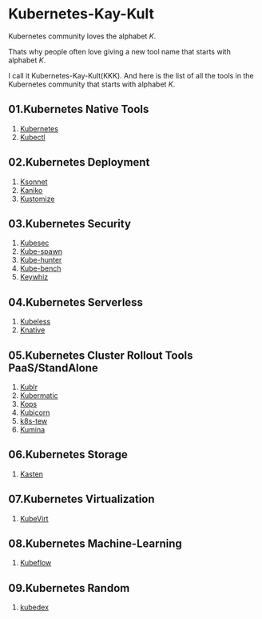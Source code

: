 # Kubernetes-Kay-Kult

Kubernetes community loves the alphabet *K*.

Thats why people often love giving a new tool name that starts with alphabet *K*.

I call it Kubernetes-Kay-Kult(KKK). And here is the list of all the tools in the Kubernetes community that starts with alphabet *K*.

## 01.Kubernetes Native Tools

01. [Kubernetes](https://kubernetes.io/)
02. [Kubectl](https://kubernetes.io/docs/reference/kubectl/overview/)

## 02.Kubernetes Deployment

01. [Ksonnet](https://ksonnet.io/)
02. [Kaniko](https://github.com/GoogleContainerTools/kaniko)
03. [Kustomize](https://github.com/kubernetes-sigs/kustomize)

## 03.Kubernetes Security

01. [Kubesec](https://kubesec.io/)
02. [Kube-spawn](https://github.com/kinvolk/kube-spawn)
03. [Kube-hunter](https://github.com/aquasecurity/kube-hunter)
04. [Kube-bench](https://github.com/aquasecurity/kube-bench)
05. [Keywhiz](https://square.github.io/keywhiz/)

## 04.Kubernetes Serverless

01. [Kubeless](https://kubeless.io/)
02. [Knative](https://pivotal.io/knative)

## 05.Kubernetes Cluster Rollout Tools PaaS/StandAlone

01. [Kublr](https://kublr.com/)
02. [Kubermatic](https://kubermatic.io/)
03. [Kops](https://github.com/kubernetes/kops)
04. [Kubicorn](http://kubicorn.io/)
05. [k8s-tew](https://github.com/darxkies/k8s-tew)
06. [Kumina](https://kumina.nl/managed_kubernetes)

## 06.Kubernetes Storage

01. [Kasten](https://kasten.io/)

## 07.Kubernetes Virtualization

01. [KubeVirt](https://kubevirt.io/)

## 08.Kubernetes Machine-Learning

01. [Kubeflow](https://www.kubeflow.org/)

## 09.Kubernetes Random

01. [kubedex](https://kubedex.com)

